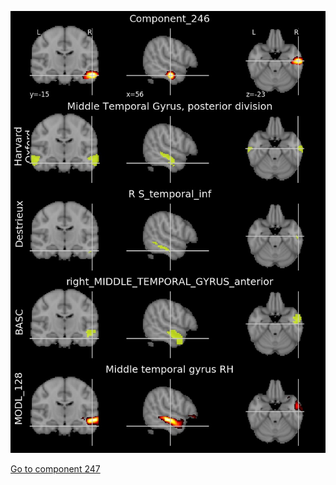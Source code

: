 


![246](preliminary/246.jpg "Component 246")

[Go to component 247](https://parietal-inria.github.io/MODL_atlas/1024/247 "Component 247")